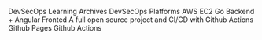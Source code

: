 DevSecOps Learning Archives
DevSecOps Platforms
AWS EC2
Go Backend + Angular Fronted
A full open source project and CI/CD with Github Actions
Github Pages
Github Actions

